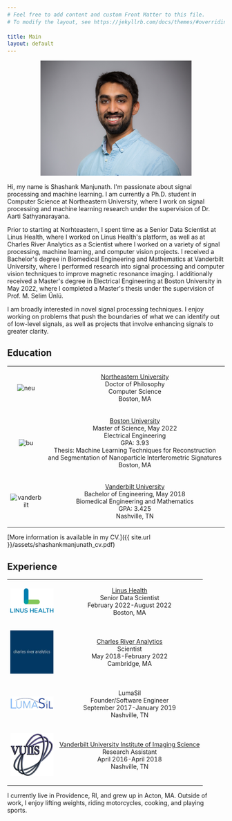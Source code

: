 ```yaml
---
# Feel free to add content and custom Front Matter to this file.
# To modify the layout, see https://jekyllrb.com/docs/themes/#overriding-theme-defaults

title: Main
layout: default
---
```


<p align="center">
    <img src="./assets/ManjunathShashank_headshot.jpg" alt="headshot" width=350 />
</p>

Hi, my name is Shashank Manjunath. I'm passionate about signal processing and
machine learning. I am currently a Ph.D. student in Computer Science at
Northeastern University, where I work on signal processing and machine learning
research under the supervision of Dr. Aarti Sathyanarayana.

Prior to starting at Norhteastern, I spent time as a Senior Data Scientist at
Linus Health, where I worked on Linus Health's platform, as well as at Charles
River Analytics as a Scientist where I worked on a variety of signal processing,
machine learning, and computer vision projects. I received a Bachelor's degree
in Biomedical Engineering and Mathematics at Vanderbilt University, where I
performed research into signal processing and computer vision techniques to
improve magnetic resonance imaging. I additionally received a Master's degree in
Electrical Engineering at Boston University in May 2022, where I completed a
Master's thesis under the supervision of Prof. M. Selim Ünlü.

I am broadly interested in novel signal processing techniques. I enjoy working
on problems that push the boundaries of what we can identify out of low-level
signals, as well as projects that involve enhancing signals to greater clarity.



## Education

<table>
    <tr>
        <td>
            <p align = "center">
                <img src="https://upload.wikimedia.org/wikipedia/en/thumb/b/bd/Northeastern_University_seal.svg/1920px-Northeastern_University_seal.svg.png" alt="neu" width=100 />
            </p>
        </td>
        <td>
            <p align = "center">
                <a href="https://www.northeastern.edu/" target="_blank">Northeastern University</a><br />
                Doctor of Philosophy<br />
                Computer Science<br />
                Boston, MA
            </p>
        </td>
    </tr>
    <tr>
        <td>
            <p align = "center">
                <img src="https://upload.wikimedia.org/wikipedia/commons/3/31/Boston_University_wordmark.svg" alt="bu" width=100 />
            </p>
        </td>
        <td>
            <p align = "center">
                <a href="https://www.bu.edu/" target="_blank">Boston University</a><br />
                Master of Science, May 2022<br />
                Electrical Engineering<br />
                GPA: 3.93<br />
                Thesis: Machine Learning Techniques for Reconstruction and Segmentation of Nanoparticle Interferometric
                Signatures<br />
                Boston, MA
            </p>
        </td>
    </tr>
    <tr>
        <td>
            <p align = "center">
                <img src="https://cdn.vanderbilt.edu/vu-news/files/20190417224211/vu05c.jpg" alt="vanderbilt" width=100 />
            </p>
        </td>
        <td>
            <p align = "center">
                <a href="https://www.vanderbilt.edu/" target="_blank">Vanderbilt University</a><br />
                Bachelor of Engineering, May 2018<br />
                Biomedical Engineering and Mathematics<br />
                GPA: 3.425<br />
                Nashville, TN
            </p>
        </td>
    </tr>
</table>

[More information is available in my CV.]({{ site.url }}/assets/shashankmanjunath_cv.pdf)

## Experience

<table>
    <tr>
        <td>
            <p align="center">
                <img src="./assets/linus.png" alt="linus" width=100 />
            </p>
        </td>
        <td>
            <p align = "center">
                <a href="https://linushealth.com/" target="_blank">Linus Health</a><br />
                Senior Data Scientist<br />
                February 2022-August 2022<br />
                Boston, MA
            </p>
        </td>
    </tr>
    <tr>
        <td>
            <p align="center">
                <img src="./assets/cra.jpg" alt="cra" width=100 />
            </p>
        </td>
        <td>
            <p align = "center">
                <a href="https://cra.com/" target="_blank">Charles River Analytics</a><br />
                Scientist<br />
                May 2018-February 2022<br />
                Cambridge, MA
            </p>
        </td>
    </tr>
    <tr>
        <td>
            <p align="center">
                <img src="./assets/lumasil.jpg" alt="lumasil" width=100 />
            </p>
        </td>
        <td>
            <p align = "center">
                LumaSil<br />
                Founder/Software Engineer<br />
                September 2017-January 2019<br />
                Nashville, TN
            </p>
        </td>
    </tr>
    <tr>
        <td>
            <p align="center">
                <img src="./assets/vuiis.png" alt="vuiis" width=100 />
            </p>
        </td>
        <td>
            <p align = "center">
                <a href="https://vuiis.vumc.org/" target="_blank">Vanderbilt University Institute of Imaging Science</a><br />
                Research Assistant<br />
                April 2016-April 2018<br />
                Nashville, TN
            </p>
        </td>
    </tr>
</table>
I currently live in Providence, RI, and grew up in Acton, MA. Outside of work, I enjoy lifting weights, riding
motorcycles, cooking,  and playing sports.
